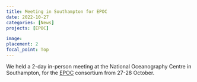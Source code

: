```yaml
---
title: Meeting in Southampton for EPOC 
date: 2022-10-27
categories: [News]
projects: [EPOC]

image:
placement: 2
focal_point: Top
---
```


We held a 2-day in-person meeting at the National Oceanography Centre in Southampton, for the [EPOC](../../project/epoc/) consortium from 27-28 October.